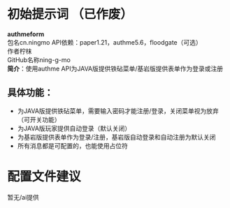 # 初始提示词 （已作废）
**authmeform**  
包名cn.ningmo
API依赖：paper1.21，authme5.6，floodgate（可选）  
作者柠枺  
GitHub名称ning-g-mo  
**简介**：使用authme API为JAVA版提供铁砧菜单/基岩版提供表单作为登录或注册
## 具体功能：
 - 为JAVA版提供铁砧菜单，需要输入密码才能注册/登录，关闭菜单视为放弃（可开关功能）
 - 为JAVA版玩家提供自动登录（默认关闭）
 - 为基岩版提供表单作为登录/注册，基岩版自动登录和自动注册为默认关闭
 - 所有消息都是可配置的，也能使用占位符


# 配置文件建议
暂无/ai提供